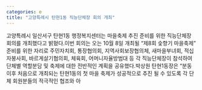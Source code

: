 ```yaml
---
categories: e
title: "고양특례시 탄현1동 직능단체장 회의 개최"
---
```

고양특례시 일산서구 탄현1동 행정복지센터는 마을축제 추진 준비를 위한 직능단체장 회의를 개최했다고 밝혔다.이번 회의는 오는 10월 8일 개최될 “제8회 숯향기 마을축제” 준비를 위한 자리로 주민자치회, 통장협의회, 지역사회보장협의체, 새마을부녀회, 적십자봉사회, 바르게살기협의회, 체육회, 어머니자율방범대 등 각 직능단체장이 참석하여 단체별 역할분담 및 축제에 대한 전반적인 계획을 공유했다.박상원 탄현1동장은 “분동 이후 처음으로 개최되는 탄현1동의 첫 마을 축제가 성공적으로 추진 될 수 있도록 각 단체 회원분들의 적극적인 협조와 아